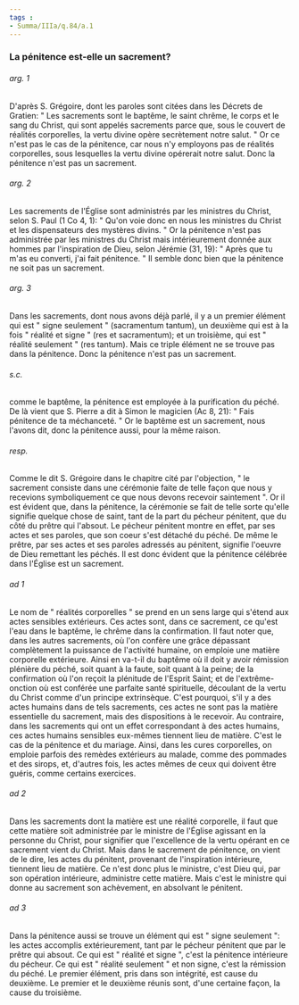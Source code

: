 ```yaml
---
tags : 
- Summa/IIIa/q.84/a.1
---
```


### La pénitence est-elle un sacrement?

###### arg. 1
D'après S. Grégoire, dont les paroles sont citées dans les Décrets de Gratien: " Les sacrements sont le baptême, le saint chrême, le corps et le sang du Christ, qui sont appelés sacrements parce que, sous le couvert de réalités corporelles, la vertu divine opère secrètement notre salut. " Or ce n'est pas le cas de la pénitence, car nous n'y employons pas de réalités corporelles, sous lesquelles la vertu divine opérerait notre salut. Donc la pénitence n'est pas un sacrement. 

###### arg. 2
Les sacrements de l'Église sont administrés par les ministres du Christ, selon S. Paul (1 Co 4, 1): " Qu'on voie donc en nous les ministres du Christ et les dispensateurs des mystères divins. " Or la pénitence n'est pas administrée par les ministres du Christ mais intérieurement donnée aux hommes par l'inspiration de Dieu, selon Jérémie (31, 19): " Après que tu m'as eu converti, j'ai fait pénitence. " Il semble donc bien que la pénitence ne soit pas un sacrement. 

###### arg. 3
Dans les sacrements, dont nous avons déjà parlé, il y a un premier élément qui est " signe seulement " (sacramentum tantum), un deuxième qui est à la fois " réalité et signe " (res et sacramentum); et un troisième, qui est " réalité seulement " (res tantum). Mais ce triple élément ne se trouve pas dans la pénitence. Donc la pénitence n'est pas un sacrement. 

###### s.c.
comme le baptême, la pénitence est employée à la purification du péché. De là vient que S. Pierre a dit à Simon le magicien (Ac 8, 21): " Fais pénitence de ta méchanceté. " Or le baptême est un sacrement, nous l'avons dit, donc la pénitence aussi, pour la même raison. 

###### resp.
Comme le dit S. Grégoire dans le chapitre cité par l'objection, " le sacrement consiste dans une cérémonie faite de telle façon que nous y recevions symboliquement ce que nous devons recevoir saintement ". Or il est évident que, dans la pénitence, la cérémonie se fait de telle sorte qu'elle signifie quelque chose de saint, tant de la part du pécheur pénitent, que du côté du prêtre qui l'absout. Le pécheur pénitent montre en effet, par ses actes et ses paroles, que son coeur s'est détaché du péché. De même le prêtre, par ses actes et ses paroles adressés au pénitent, signifie l'oeuvre de Dieu remettant les péchés. Il est donc évident que la pénitence célébrée dans l'Église est un sacrement. 

###### ad 1
Le nom de " réalités corporelles " se prend en un sens large qui s'étend aux actes sensibles extérieurs. Ces actes sont, dans ce sacrement, ce qu'est l'eau dans le baptême, le chrême dans la confirmation. Il faut noter que, dans les autres sacrements, où l'on confère une grâce dépassant complètement la puissance de l'activité humaine, on emploie une matière corporelle extérieure. Ainsi en va-t-il du baptême où il doit y avoir rémission plénière du péché, soit quant à la faute, soit quant à la peine; de la confirmation où l'on reçoit la plénitude de l'Esprit Saint; et de l'extrême-onction où est conférée une parfaite santé spirituelle, découlant de la vertu du Christ comme d'un principe extrinsèque. C'est pourquoi, s'il y a des actes humains dans de tels sacrements, ces actes ne sont pas la matière essentielle du sacrement, mais des dispositions à le recevoir. Au contraire, dans les sacrements qui ont un effet correspondant à des actes humains, ces actes humains sensibles eux-mêmes tiennent lieu de matière. C'est le cas de la pénitence et du mariage. Ainsi, dans les cures corporelles, on emploie parfois des remèdes extérieurs au malade, comme des pommades et des sirops, et, d'autres fois, les actes mêmes de ceux qui doivent être guéris, comme certains exercices. 

###### ad 2
Dans les sacrements dont la matière est une réalité corporelle, il faut que cette matière soit administrée par le ministre de l'Église agissant en la personne du Christ, pour signifier que l'excellence de la vertu opérant en ce sacrement vient du Christ. Mais dans le sacrement de pénitence, on vient de le dire, les actes du pénitent, provenant de l'inspiration intérieure, tiennent lieu de matière. Ce n'est donc plus le ministre, c'est Dieu qui, par son opération intérieure, administre cette matière. Mais c'est le ministre qui donne au sacrement son achèvement, en absolvant le pénitent. 

###### ad 3
Dans la pénitence aussi se trouve un élément qui est " signe seulement ": les actes accomplis extérieurement, tant par le pécheur pénitent que par le prêtre qui absout. Ce qui est " réalité et signe ", c'est la pénitence intérieure du pécheur. Ce qui est " réalité seulement " et non signe, c'est la rémission du péché. Le premier élément, pris dans son intégrité, est cause du deuxième. Le premier et le deuxième réunis sont, d'une certaine façon, la cause du troisième. 


